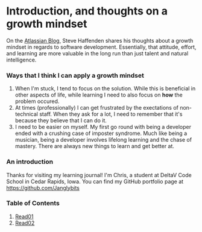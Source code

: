 # Introduction, and thoughts on a growth mindset

On the [Atlassian Blog](https://www.atlassian.com/blog/inside-atlassian/growth-mindset), Steve Haffenden shares his thoughts about a growth mindset in regards to software development. Essentially, that attitude, effort, and learning are more valuable in the long run than just talent and natural intelligence.

### Ways that I think I can apply a growth mindset
1. When I'm stuck, I tend to focus on the solution. While this is beneficial in other aspects of life, while learning I need to also focus on **how** the problem occured.
2. At times (professionally) I can get frustrated by the exectations of non-technical staff. When they ask for a lot, I need to remember that it's because they believe that I can do it.
3. I need to be easier on myself. My first go round with being a developer ended with a crushing case of imposter syndrome. Much like being a musician, being a developer involves lifelong learning and the chase of mastery. There are always new things to learn and get better at.

### An introduction

Thanks for visiting my learning journal! I'm Chris, a student at DeltaV Code School in Cedar Rapids, Iowa. You can find my GitHub portfolio page at https://github.com/Janglybits

### Table of Contents
1. [Read01](https://github.com/Janglybits/learning-journal/blob/master/Read01.md)
2. [Read02](https://github.com/Janglybits/learning-journal/blob/master/read02.md)
